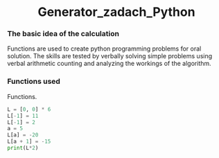 <html>
<h1 align="center">Generator_zadach_Python</h1>
  
### The basic idea of the calculation

Functions are used to create python programming problems for oral solution. The skills are tested by verbally solving simple problems using verbal arithmetic counting and analyzing the workings of the algorithm.
  
### Functions used

Functions.

```python
L = [0, 0] * 6
L[-1] = 11
L[-1] = 2
a = 5
L[a] = -20
L[a + 1] = -15
print(L*2)
```
</html>
